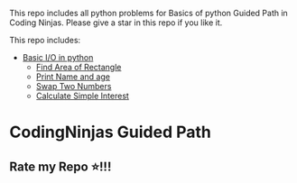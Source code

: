 This repo includes all python problems for Basics of python Guided Path in Coding Ninjas. Please give a star in this repo if you like it.

This repo includes:
- [Basic I/O in python](./BasicIOinpython)
  - [Find Area of Rectangle](./BasicIOinpython/FindAreaofRectangle.py)
  - [Print Name and age](./BasicIOinpython/PrintNameandage.py)
  - [Swap Two Numbers](./BasicIOinpython/SwapTwoNumbers.py)
  - [Calculate Simple Interest](./BasicIOinpython/CalculateSimpleInterest.py)


# CodingNinjas Guided Path
## Rate my Repo ⭐!!!
